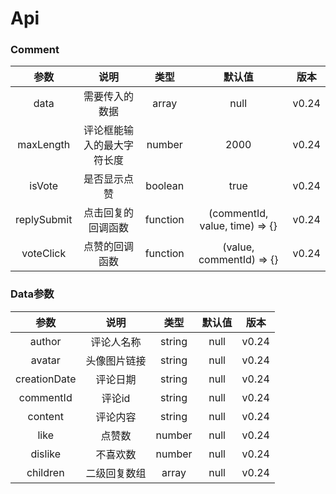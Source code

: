 # Api

### Comment

| 参数     | 说明     | 类型 | 默认值 | 版本 |
| :--------:  | :-------: | :-------: | :-------: | :-------: |
| data     | 需要传入的数据 | array  | null     | v0.24  |
| maxLength| 评论框能输入的最大字符长度  | number     | 2000   | v0.24     |
| isVote   |是否显示点赞 |boolean|true| v0.24|
| replySubmit | 点击回复的回调函数|function|(commentId, value, time) => {}| v0.24|
| voteClick  |  点赞的回调函数|function|(value, commentId) => {}| v0.24|

### Data参数

| 参数     | 说明     | 类型 | 默认值 | 版本 |
| :--------:  | :-------: | :-------: | :-------: | :-------: |
|author     | 评论人名称 | string   | null       | v0.24       |
|avatar  | 头像图片链接 | string | null       | v0.24        |
|creationDate  | 评论日期 | string | null       | v0.24        |
|commentId  | 评论id | string   | null       | v0.24        |
|content  | 评论内容 | string  | null       | v0.24        |
|like   | 点赞数 | number   | null       | v0.24       |
|dislike| 不喜欢数 | number    | null       | v0.24 |
|children     | 二级回复数组 | array     | null       | v0.24      |
